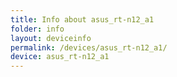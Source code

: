 ```yaml
---
title: Info about asus_rt-n12_a1
folder: info
layout: deviceinfo
permalink: /devices/asus_rt-n12_a1/
device: asus_rt-n12_a1
---
```

